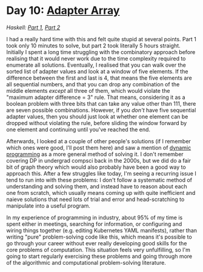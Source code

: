 # Day 10: [Adapter Array](https://adventofcode.com/2020/day/10)
*Haskell: [Part 1](https://github.com/DestyNova/advent_of_code_2020/blob/main/day10/Part1.hs), [Part 2](https://github.com/DestyNova/advent_of_code_2020/blob/main/day10/Part1.hs)*

I had a really hard time with this and felt quite stupid at several points. Part 1 took only 10 minutes to solve, but part 2 took literally 5 hours straight. Initially I spent a long time struggling with the combinatory approach before realising that it would never work due to the time complexity required to enumerate all solutions.
Eventually, I realised that you can walk over the sorted list of adapter values and look at a window of five elements. If the difference between the first and last is 4, that means the five elements are all sequential numbers, and that you can drop any combination of the middle elements _except_ all three of them, which would violate the "maximum adapter difference = 3" rule. That means, considering it as a boolean problem with three bits that can take any value other than 111, there are seven possible combinations. However, if you _don't_ have five sequential adapter values, then you should just look at whether one element can be dropped without violating the rule, before sliding the window forward by one element and continuing until you've reached the end.

Afterwards, I looked at a couple of other people's solutions (if I remember which ones were good, I'll post them here) and saw a mention of [dynamic programming](https://en.wikipedia.org/wiki/Dynamic_programming) as a more general method of solving it. I don't remember covering DP in undergrad compsci back in the 2000s, but we did do a fair bit of graph theory which would also probably have been a good way to approach this. After a few struggles like today, I'm seeing a recurring issue I tend to run into with these problems: I don't follow a systematic method of understanding and solving them, and instead have to reason about each one from scratch, which usually means coming up with quite inefficient and naieve solutions that need lots of trial and error and head-scratching to manipulate into a useful program.

In my experience of programming in industry, about 95% of my time is spent either in meetings, searching for information, or configuring and wiring things together (e.g. editing Kubernetes YAML manifests), rather than writing "pure" problem-solving code like this, which means it's possible to go through your career without ever really developing good skills for the core problems of computation. This situation feels very unfulfilling, so I'm going to start regularly exercising these problems and going through more of the algorithmic and computational problem-solving literature.

